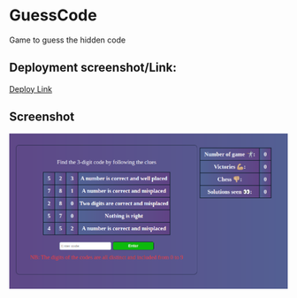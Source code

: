 # GuessCode

Game to guess the hidden code

## Deployment screenshot/Link:

[Deploy Link](https://romeokakpo.github.io/GuessCode/)

## Screenshot  

![image](demo.png)
